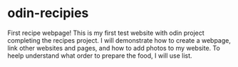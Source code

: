 # odin-recipies
First recipe webpage!
This is my first test website with odin project completing the recipes project. I will demonstrate how to create a webpage, link other websites and pages, and how to add photos to my website. To heelp understand what order to prepare the food, I will use list.